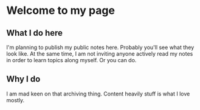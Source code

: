 # Welcome to my page

## What I do here

I'm planning to publish my public notes here. Probably you'll see what they look like. At the same time, I am not inviting anyone actively read my notes in order to learn topics along myself. Or you can do.

## Why I do

I am mad keen on that archiving thing. Content heavily stuff is what I love mostly.
